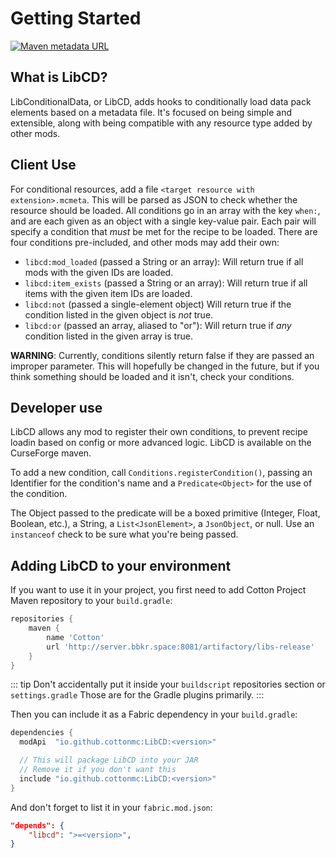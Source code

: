 # Getting Started

[![Maven metadata URL](https://img.shields.io/maven-metadata/v/http/server.bbkr.space:8081/artifactory/libs-release/io/github/cottonmc/LibCD/maven-metadata.xml.svg)](http://server.bbkr.space:8081/artifactory/libs-release/io/github/cottonmc/LibCD)

## What is LibCD?

LibConditionalData, or LibCD, adds hooks to conditionally load data pack elements based on a metadata file. It's focused on being simple and extensible, along with being compatible with any resource type added by other mods.

## Client Use
For conditional resources, add a file `<target resource with extension>.mcmeta`. This will be parsed as JSON to check whether the resource should be loaded. All conditions go in an array with the key `when:`, and are each given as an object with a single key-value pair. Each pair will specify a condition that *must* be met for the recipe to be loaded. There are four conditions pre-included, and other mods may add their own:

- `libcd:mod_loaded` (passed a String or an array): Will return true if all mods with the given IDs are loaded.
- `libcd:item_exists` (passed a String or an array): Will return true if all items with the given item IDs are loaded.
- `libcd:not` (passed a single-element object) Will return true if the condition listed in the given object is *not* true.
- `libcd:or` (passed an array, aliased to "or"): Will return true if *any* condition listed in the given array is true.

**WARNING**: Currently, conditions silently return false if they are passed an improper parameter. This will hopefully be changed in the future, but if you think something should be loaded and it isn't, check your conditions.

## Developer use
LibCD allows any mod to register their own conditions, to prevent recipe loadin based on config or more advanced logic. LibCD is available on the CurseForge maven.

To add a new condition, call `Conditions.registerCondition()`, passing an Identifier for the condition's name and a `Predicate<Object>` for the use of the condition.

The Object passed to the predicate will be a boxed primitive (Integer, Float, Boolean, etc.), a String, a `List<JsonElement>`, a `JsonObject`, or null. Use an `instanceof` check to be sure what you're being passed.

## Adding LibCD to your environment

If you want to use it in your project, you
first need to add Cotton Project Maven repository to your
`build.gradle`:

``` groovy
repositories {
    maven {
        name 'Cotton'
        url 'http://server.bbkr.space:8081/artifactory/libs-release'
    }
}
```

::: tip
Don't accidentally put it inside your `buildscript` repositories
section or `settings.gradle` Those are for the Gradle plugins
primarily.
:::

Then you can include it as a Fabric dependency in your `build.gradle`:

``` groovy
dependencies {
  modApi  "io.github.cottonmc:LibCD:<version>"

  // This will package LibCD into your JAR
  // Remove it if you don't want this
  include "io.github.cottonmc:LibCD:<version>"
}
```

And don't forget to list it in your `fabric.mod.json`:

``` json
"depends": {
    "libcd": ">=<version>",
}
```
